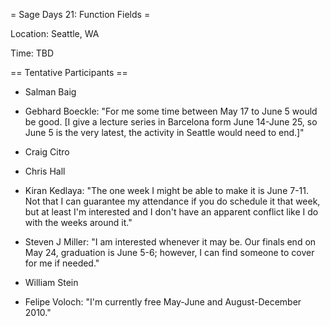 = Sage Days 21: Function Fields =

Location: Seattle, WA

Time: TBD

== Tentative Participants ==

 * Salman Baig

 * Gebhard Boeckle: "For me some time between May 17 to June 5 would be good. [I give a lecture series in Barcelona form June 14-June 25, so June 5 is the very latest, the activity in Seattle would need to end.]"

 * Craig Citro

 * Chris Hall

 * Kiran Kedlaya: "The one week I might be able to make it is June 7-11. Not that I can guarantee my attendance if you do schedule it that week, but at least I'm interested and I don't have an apparent conflict like I do with the weeks around it."

 * Steven J Miller: "I am interested whenever it may be. Our finals end on May 24, graduation is June 5-6; however, I can find someone to cover for me if needed."

 * William Stein

 * Felipe Voloch: "I'm currently free May-June and August-December 2010."
